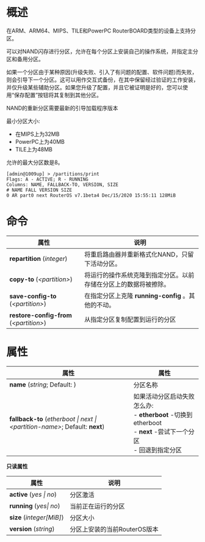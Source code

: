# 概述

在ARM、ARM64、MIPS、TILE和PowerPC RouterBOARD类型的设备上支持分区。

可以对NAND闪存进行分区，允许在每个分区上安装自己的操作系统，并指定主分区和备用分区。

如果一个分区由于某种原因(升级失败、引入了有问题的配置、软件问题)而失败，则会引导下一个分区。这可以用作交互式备份，在其中保留经过验证的工作安装，并仅升级某些辅助分区。如果您升级了配置，并且它被证明是好的，您可以使用“保存配置”按钮将其复制到其他分区。

NAND的重新分区需要最新的引导加载程序版本

最小分区大小:

- 在MIPS上为32MB
- PowerPC上为40MB
- TILE上为48MB

允许的最大分区数是8。

```shell
[admin@1009up] > /partitions/print
Flags: A - ACTIVE; R - RUNNING
Columns: NAME, FALLBACK-TO, VERSION, SIZE
# NAME FALL VERSION SIZE
0 AR part0 next RouterOS v7.1beta4 Dec/15/2020 15:55:11 128MiB
```

# 命令

| 属性                                      | 说明                                                             |
| ----------------------------------------- | ---------------------------------------------------------------- |
| **repartition** (_integer_)               | 将重启路由器并重新格式化NAND，只留下活动分区。                   |
| **copy-to** (_\<partition\>_)             | 将运行的操作系统克隆到指定分区。以前存储在分区上的数据将被擦除。 |
| **save-config-to** (_\<partition\>_)      | 在指定分区上克隆 **running-config** 。其他的不动。               |
| **restore-config-from** (_\<partition\>_) | 从指定分区复制配置到运行的分区                                   |

# 属性

| 属性                                                                              | 属性                                                                                                              |
| --------------------------------------------------------------------------------- | ----------------------------------------------------------------------------------------------------------------- |
| **name** (_string_; Default: )                                                    | 分区名称                                                                                                          |
| **fallback-to** (_etherboot    \| next \| \<partition-name\>_; Default: **next**) | 如果活动分区启动失败怎么办:<br>- **etherboot** -切换到etherboot<br>- **next** -尝试下一个分区<br>- 回退到指定分区 |

**只读属性**

| 属性                      | 说明                         |
| ------------------------- | ---------------------------- |
| **active** (_yes \| no_)  | 分区激活                     |
| **running** (_yes\| no_)  | 当前正在运行的分区           |
| **size** (_integer[MiB]_) | 分区大小                     |
| **version** (_string_)    | 分区上安装的当前RouterOS版本 |